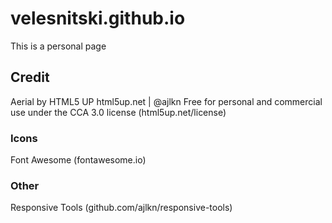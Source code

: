 # velesnitski.github.io
This is a personal page

## Credit

Aerial by HTML5 UP
html5up.net | @ajlkn
Free for personal and commercial use under the CCA 3.0 license (html5up.net/license)

### Icons
Font Awesome (fontawesome.io)

### Other
Responsive Tools (github.com/ajlkn/responsive-tools)
